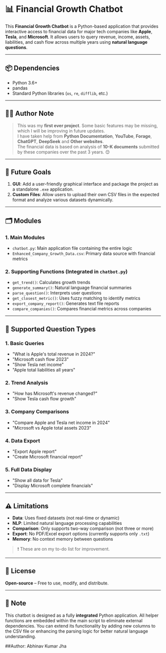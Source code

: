 # 📊 Financial Growth Chatbot

This **Financial Growth Chatbot** is a Python-based application that provides interactive access to financial data for major tech companies like **Apple**, **Tesla**, and **Microsoft**. It allows users to query revenue, income, assets, liabilities, and cash flow across multiple years using **natural language questions**.

---


## 📦 Dependencies

- Python 3.6+
- pandas
- Standard Python libraries (`os`, `re`, `difflib`, etc.)

---

## 👨‍💻 Author Note

> This was my **first ever project**. Some basic features may be missing, which I will be improving in future updates.  
> I have taken help from **Python Documentation**, **YouTube**, **Forage**, **ChatGPT**, **DeepSeek** and **Other websites**.  
> The financial data is based on analysis of **10-K documents** submitted by these companies over the past 3 years. 😊

---

## 🚀 Future Goals

1. **GUI**: Add a user-friendly graphical interface and package the project as a standalone `.exe` application.
2. **Custom Files**: Allow users to upload their own CSV files in the expected format and analyze various datasets dynamically.

---

## 🗂️ Modules

### 1. Main Modules
- `chatbot.py`: Main application file containing the entire logic
- `Enhanced_Company_Growth_Data.csv`: Primary data source with financial metrics

### 2. Supporting Functions (Integrated in `chatbot.py`)
- `get_trend()`: Calculates growth trends
- `generate_summary()`: Natural language financial summaries
- `parse_question()`: Interprets user questions
- `get_closest_metric()`: Uses fuzzy matching to identify metrics
- `export_company_report()`: Generates text file reports
- `compare_companies()`: Compares financial metrics across companies

---

## 🧠 Supported Question Types

### 1. Basic Queries
- "What is Apple's total revenue in 2024?"
- "Microsoft cash flow 2023"
- "Show Tesla net income"
- "Apple total liabilities all years"

### 2. Trend Analysis
- "How has Microsoft's revenue changed?"
- "Show Tesla cash flow growth"

### 3. Company Comparisons
- "Compare Apple and Tesla net income in 2024"
- "Microsoft vs Apple total assets 2023"

### 4. Data Export
- "Export Apple report"
- "Create Microsoft financial report"

### 5. Full Data Display
- "Show all data for Tesla"
- "Display Microsoft complete financials"

---

## ⚠️ Limitations

- **Data**: Uses fixed datasets (not real-time or dynamic)
- **NLP**: Limited natural language processing capabilities
- **Comparison**: Only supports two-way comparison (not three or more)
- **Export**: No PDF/Excel export options (currently supports only `.txt`)
- **Memory**: No context memory between questions

> ❗ These are on my to-do list for improvement.


---

## 📄 License

**Open-source** – Free to use, modify, and distribute.

---

## 📝 Note

This chatbot is designed as a fully **integrated** Python application. All helper functions are embedded within the main script to eliminate external dependencies. You can extend its functionality by adding new columns to the CSV file or enhancing the parsing logic for better natural language understanding.

##Author: Abhinav Kumar Jha
